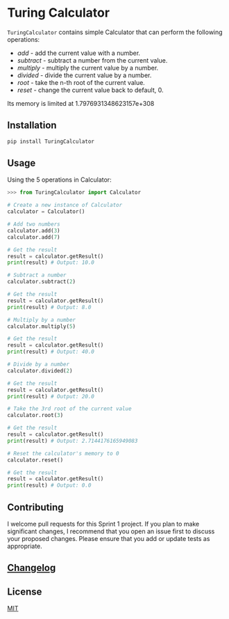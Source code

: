 # Turing Calculator

`TuringCalculator` contains simple Calculator that can perform the following operations:

-   _add_ - add the current value with a number.
-   _subtract_ - subtract a number from the current value.
-   _multiply_ - multiply the current value by a number.
-   _divided_ - divide the current value by a number.
-   _root_ - take the n-th root of the current value.
-   _reset_ - change the current value back to default, 0.

Its memory is limited at 1.7976931348623157e+308

## Installation

```sh
pip install TuringCalculator
```

## Usage

Using the 5 operations in Calculator:

```python
>>> from TuringCalculator import Calculator

# Create a new instance of Calculator
calculator = Calculator()

# Add two numbers
calculator.add(3)
calculator.add(7)

# Get the result
result = calculator.getResult()
print(result) # Output: 10.0

# Subtract a number
calculator.subtract(2)

# Get the result
result = calculator.getResult()
print(result) # Output: 8.0

# Multiply by a number
calculator.multiply(5)

# Get the result
result = calculator.getResult()
print(result) # Output: 40.0

# Divide by a number
calculator.divided(2)

# Get the result
result = calculator.getResult()
print(result) # Output: 20.0

# Take the 3rd root of the current value
calculator.root(3)

# Get the result
result = calculator.getResult()
print(result) # Output: 2.7144176165949083

# Reset the calculator's memory to 0
calculator.reset()

# Get the result
result = calculator.getResult()
print(result) # Output: 0.0

```

## Contributing
I welcome pull requests for this Sprint 1 project. If you plan to make significant changes, I recommend that you open an issue first to discuss your proposed changes. Please ensure that you add or update tests as appropriate.

## [Changelog](CHANGELOG.md)

## License

[MIT](https://choosealicense.com/licenses/mit/)
